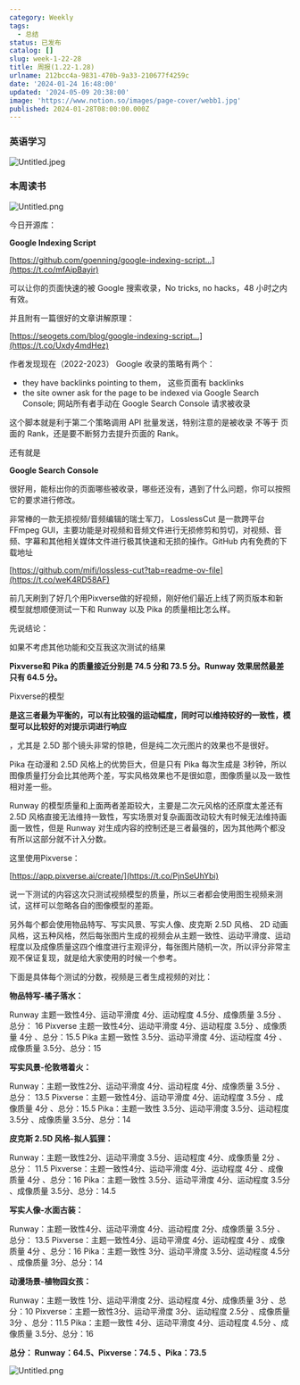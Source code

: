 ```yaml
---
category: Weekly
tags:
  - 总结
status: 已发布
catalog: []
slug: week-1-22-28
title: 周报(1.22-1.28)
urlname: 212bcc4a-9831-470b-9a33-210677f4259c
date: '2024-01-24 16:48:00'
updated: '2024-05-09 20:38:00'
image: 'https://www.notion.so/images/page-cover/webb1.jpg'
published: 2024-01-28T08:00:00.000Z
---
```


### 英语学习


![Untitled.jpeg](https://prod-files-secure.s3.us-west-2.amazonaws.com/5d24fe63-e567-4804-86f9-9fdc62e13082/13f89310-e18e-4344-b5f8-95c58ff07f1e/Untitled.jpeg?X-Amz-Algorithm=AWS4-HMAC-SHA256&X-Amz-Content-Sha256=UNSIGNED-PAYLOAD&X-Amz-Credential=ASIAZI2LB466VZLTQL5U%2F20250204%2Fus-west-2%2Fs3%2Faws4_request&X-Amz-Date=20250204T213231Z&X-Amz-Expires=3600&X-Amz-Security-Token=IQoJb3JpZ2luX2VjEB0aCXVzLXdlc3QtMiJGMEQCIFdcVlF1407oiF2eDTvnsB98SBJz%2BgeYpnHTyKmZ3yhSAiA6acI%2BZb8N31uIU8iTWT4T9UO8ck4iZsrs3xM1sc0yDyr%2FAwg2EAAaDDYzNzQyMzE4MzgwNSIM5bcd%2FmnM%2FwDfBSqzKtwDKDLjXERuAguCsMYKvRU45N2c7Oa2G2ggFepGjqnZfZoCrJ4kaTpS5fM4E96BLsaf%2FDpSQkxjkysVSDDykey6%2BMDqiKzsM5UdT%2F1NU%2Fuk08mp5spf3yDbo290%2Fap8YFsWStmm4eqsbxLLgYU2IIMK21LyvD3%2FKgwk8Gs7cOnCJJmPVl4NJOjf%2FXktzbK%2FICHtwrNueeczceO%2F3R%2Ft5xY0Isd1cHRK18iysucnkHHOtEXHPma%2BsGdV%2BH4L8CnCVDh5zfJZQHWu1nmGERZfH7NHjoLfRvUQb7eTlpfxw9VYPmgabkvzgBtBjtPaL9u1RHnz4pxWVFBgfAGPvSIGlQoU0hMHHRpLjfRXJLDbYFsLlkzloij37ZAY0N0qg%2Bd8M%2B5xZXK9VxRw72SDGpkFisXIxuBo9T6QAXkSeNoht3tZwUByEOMPYTTwsuCqRcQo3GpLcOytj50buFHM15f%2FWFx26Sj0fGf%2FQtBcaUsP5KLOYcEdq%2BkY%2FIoIh9OEadgjG3YTCi5vObWi9x7O5s9%2Bvbqcchk%2BOt2FHniyNUSOUR1GY8TJsXo%2BoGs1i7g%2B5PAO2IY5rkY1kcSUF25TkjqsKm5QcJ8AP07R1%2FbF73Xz1Ki7YqRhZOnE76xue2Hw%2F0YwyvyJvQY6pgF0xpUNskB2kPwukezWV6%2FyrQbTaSVVjEax1Y43XwDz9dw9B0dQqmKqWa9FbNJGlUQQf2cc0cvkQC7kZ44M9Co8rAvxhdp9wgCg8yuR0j21Mvr%2FVBiZLW5lPGnQ6TsgmEQvX1w6P3hPwfiLE8ER4JAgAqkpPR3fXDnLeyQP1H3Ytaw6oSS8fw7BVLxn5dBGSC0rYIqJ7W5TIufGG%2F6J8cwtS4GH6hom&X-Amz-Signature=e87fd79561af7eab856a8b3776f860a6876c2dfd169cd9b05578093b0c05e32d&X-Amz-SignedHeaders=host&x-id=GetObject)


### 本周读书


![Untitled.png](https://prod-files-secure.s3.us-west-2.amazonaws.com/5d24fe63-e567-4804-86f9-9fdc62e13082/4230a01f-03e6-45a7-9f78-5892b7e77e85/Untitled.png?X-Amz-Algorithm=AWS4-HMAC-SHA256&X-Amz-Content-Sha256=UNSIGNED-PAYLOAD&X-Amz-Credential=ASIAZI2LB466VZLTQL5U%2F20250204%2Fus-west-2%2Fs3%2Faws4_request&X-Amz-Date=20250204T213231Z&X-Amz-Expires=3600&X-Amz-Security-Token=IQoJb3JpZ2luX2VjEB0aCXVzLXdlc3QtMiJGMEQCIFdcVlF1407oiF2eDTvnsB98SBJz%2BgeYpnHTyKmZ3yhSAiA6acI%2BZb8N31uIU8iTWT4T9UO8ck4iZsrs3xM1sc0yDyr%2FAwg2EAAaDDYzNzQyMzE4MzgwNSIM5bcd%2FmnM%2FwDfBSqzKtwDKDLjXERuAguCsMYKvRU45N2c7Oa2G2ggFepGjqnZfZoCrJ4kaTpS5fM4E96BLsaf%2FDpSQkxjkysVSDDykey6%2BMDqiKzsM5UdT%2F1NU%2Fuk08mp5spf3yDbo290%2Fap8YFsWStmm4eqsbxLLgYU2IIMK21LyvD3%2FKgwk8Gs7cOnCJJmPVl4NJOjf%2FXktzbK%2FICHtwrNueeczceO%2F3R%2Ft5xY0Isd1cHRK18iysucnkHHOtEXHPma%2BsGdV%2BH4L8CnCVDh5zfJZQHWu1nmGERZfH7NHjoLfRvUQb7eTlpfxw9VYPmgabkvzgBtBjtPaL9u1RHnz4pxWVFBgfAGPvSIGlQoU0hMHHRpLjfRXJLDbYFsLlkzloij37ZAY0N0qg%2Bd8M%2B5xZXK9VxRw72SDGpkFisXIxuBo9T6QAXkSeNoht3tZwUByEOMPYTTwsuCqRcQo3GpLcOytj50buFHM15f%2FWFx26Sj0fGf%2FQtBcaUsP5KLOYcEdq%2BkY%2FIoIh9OEadgjG3YTCi5vObWi9x7O5s9%2Bvbqcchk%2BOt2FHniyNUSOUR1GY8TJsXo%2BoGs1i7g%2B5PAO2IY5rkY1kcSUF25TkjqsKm5QcJ8AP07R1%2FbF73Xz1Ki7YqRhZOnE76xue2Hw%2F0YwyvyJvQY6pgF0xpUNskB2kPwukezWV6%2FyrQbTaSVVjEax1Y43XwDz9dw9B0dQqmKqWa9FbNJGlUQQf2cc0cvkQC7kZ44M9Co8rAvxhdp9wgCg8yuR0j21Mvr%2FVBiZLW5lPGnQ6TsgmEQvX1w6P3hPwfiLE8ER4JAgAqkpPR3fXDnLeyQP1H3Ytaw6oSS8fw7BVLxn5dBGSC0rYIqJ7W5TIufGG%2F6J8cwtS4GH6hom&X-Amz-Signature=37235fe6fa0553a69c5eff22a1250b66db85f78d397e55353c53d5380188e2f1&X-Amz-SignedHeaders=host&x-id=GetObject)


今日开源库：


**Google Indexing Script**


[https://github.com/goenning/google-indexing-script…](https://t.co/mfAipBayir)


可以让你的页面快速的被 Google 搜索收录，No tricks, no hacks，48 小时之内有效。

并且附有一篇很好的文章讲解原理：


[https://seogets.com/blog/google-indexing-script…](https://t.co/Uxdy4mdHez)


作者发现现在（2022-2023） Google 收录的策略有两个：

- they have backlinks pointing to them， 这些页面有 backlinks
- the site owner ask for the page to be indexed via Google Search Console; 网站所有者手动在 Google Search Console 请求被收录

这个脚本就是利于第二个策略调用 API 批量发送，特别注意的是被收录 不等于 页面的 Rank，还是要不断努力去提升页面的 Rank。

还有就是


**Google Search Console**


很好用，能标出你的页面哪些被收录，哪些还没有，遇到了什么问题，你可以按照它的要求进行修改。


非常棒的一款无损视频/音频编辑的瑞士军刀， LosslessCut 是一款跨平台 FFmpeg GUI，主要功能是对视频和音频文件进行无损修剪和剪切，对视频、音频、字幕和其他相关媒体文件进行极其快速和无损的操作。GitHub 内有免费的下载地址


[https://github.com/mifi/lossless-cut?tab=readme-ov-file](https://t.co/weK4RD58AF)


前几天刷到了好几个用Pixverse做的好视频，刚好他们最近上线了网页版本和新模型就想顺便测试一下和 Runway 以及 Pika 的质量相比怎么样。

先说结论：

如果不考虑其他功能和交互我这次测试的结果


**Pixverse和 Pika 的质量接近分别是 74.5 分和 73.5 分。Runway 效果居然最差只有 64.5 分。**


Pixverse的模型


**是这三者最为平衡的，可以有比较强的运动幅度，同时可以维持较好的一致性，模型可以比较好的对提示词进行响应**


，尤其是 2.5D 那个镜头非常的惊艳，但是纯二次元图片的效果也不是很好。

Pika 在动漫和 2.5D 风格上的优势巨大，但是只有 Pika 每次生成是 3秒钟，所以图像质量打分会比其他两个差，写实风格效果也不是很如意，图像质量以及一致性相对差一些。

Runway 的模型质量和上面两者差距较大，主要是二次元风格的还原度太差还有 2.5D 风格直接无法维持一致性，写实场景对复杂画面改动较大有时候无法维持画面一致性，但是 Runway 对生成内容的控制还是三者最强的，因为其他两个都没有所以这部分就不计入分数。

这里使用Pixverse：


[https://app.pixverse.ai/create/](https://t.co/PjnSeUhYbi)


说一下测试的内容这次只测试视频模型的质量，所以三者都会使用图生视频来测试，这样可以忽略各自的图像模型的差距。

另外每个都会使用物品特写、写实风景、写实人像、皮克斯 2.5D 风格、 2D 动画风格，这五种风格，然后每张图片生成的视频会从主题一致性、运动平滑度、运动程度以及成像质量这四个维度进行主观评分，每张图片随机一次，所以评分非常主观不保证复现，就是给大家使用的时候一个参考。

下面是具体每个测试的分数，视频是三者生成视频的对比：


**物品特写-橘子落水：**


Runway   主题一致性4分、运动平滑度 4分、运动程度 4.5分、成像质量 3.5分 、总分： 16
Pixverse 主题一致性4分、运动平滑度 4分、运动程度 3.5分 、成像质量 4分 、总分：15.5
Pika 主题一致性 3.5分、运动平滑度 4分、运动程度 4分 、成像质量 3.5分、总分：15


**写实风景-伦敦塔着火：**


Runway：主题一致性2分、运动平滑度 4分、运动程度 4分、成像质量 3.5分 、总分： 13.5
Pixverse：主题一致性4分、运动平滑度 4分、运动程度 3.5分 、成像质量 4分 、总分：15.5
Pika：主题一致性 3.5分、运动平滑度 3.5分、运动程度 3.5分 、成像质量 3.5分、总分：14


**皮克斯 2.5D 风格-拟人狐狸：**


Runway：主题一致性2分、运动平滑度 3.5分、运动程度 4分、成像质量 2分 、总分： 11.5
Pixverse：主题一致性4分、运动平滑度 4分、运动程度 4分 、成像质量 4分 、总分：16
Pika：主题一致性 3.5分、运动平滑度 4分、运动程度 3.5分 、成像质量 3.5分、总分：14.5


**写实人像-水面古装：**


Runway：主题一致性4分、运动平滑度 4分、运动程度 2分、成像质量 3.5分 、总分： 13.5
Pixverse：主题一致性4分、运动平滑度 4分、运动程度 4分 、成像质量 4分 、总分：16
Pika：主题一致性 3分、运动平滑度 3.5分、运动程度 4.5分 、成像质量 3分、总分：14


**动漫场景-植物园女孩：**


Runway：主题一致性 1分、运动平滑度 2分、运动程度 4分、成像质量 3分 、总分：10
Pixverse：主题一致性3分、运动平滑度 3分、运动程度 2.5分 、成像质量 3分 、总分：11.5
Pika：主题一致性 4分、运动平滑度 4分、运动程度 4.5分 、成像质量 3.5分、总分：16


**总分： Runway：64.5、Pixverse：74.5 、Pika：73.5**


![Untitled.png](https://prod-files-secure.s3.us-west-2.amazonaws.com/5d24fe63-e567-4804-86f9-9fdc62e13082/8e04e5ad-2b05-4144-8058-53bf010acfd3/Untitled.png?X-Amz-Algorithm=AWS4-HMAC-SHA256&X-Amz-Content-Sha256=UNSIGNED-PAYLOAD&X-Amz-Credential=ASIAZI2LB466VZLTQL5U%2F20250204%2Fus-west-2%2Fs3%2Faws4_request&X-Amz-Date=20250204T213231Z&X-Amz-Expires=3600&X-Amz-Security-Token=IQoJb3JpZ2luX2VjEB0aCXVzLXdlc3QtMiJGMEQCIFdcVlF1407oiF2eDTvnsB98SBJz%2BgeYpnHTyKmZ3yhSAiA6acI%2BZb8N31uIU8iTWT4T9UO8ck4iZsrs3xM1sc0yDyr%2FAwg2EAAaDDYzNzQyMzE4MzgwNSIM5bcd%2FmnM%2FwDfBSqzKtwDKDLjXERuAguCsMYKvRU45N2c7Oa2G2ggFepGjqnZfZoCrJ4kaTpS5fM4E96BLsaf%2FDpSQkxjkysVSDDykey6%2BMDqiKzsM5UdT%2F1NU%2Fuk08mp5spf3yDbo290%2Fap8YFsWStmm4eqsbxLLgYU2IIMK21LyvD3%2FKgwk8Gs7cOnCJJmPVl4NJOjf%2FXktzbK%2FICHtwrNueeczceO%2F3R%2Ft5xY0Isd1cHRK18iysucnkHHOtEXHPma%2BsGdV%2BH4L8CnCVDh5zfJZQHWu1nmGERZfH7NHjoLfRvUQb7eTlpfxw9VYPmgabkvzgBtBjtPaL9u1RHnz4pxWVFBgfAGPvSIGlQoU0hMHHRpLjfRXJLDbYFsLlkzloij37ZAY0N0qg%2Bd8M%2B5xZXK9VxRw72SDGpkFisXIxuBo9T6QAXkSeNoht3tZwUByEOMPYTTwsuCqRcQo3GpLcOytj50buFHM15f%2FWFx26Sj0fGf%2FQtBcaUsP5KLOYcEdq%2BkY%2FIoIh9OEadgjG3YTCi5vObWi9x7O5s9%2Bvbqcchk%2BOt2FHniyNUSOUR1GY8TJsXo%2BoGs1i7g%2B5PAO2IY5rkY1kcSUF25TkjqsKm5QcJ8AP07R1%2FbF73Xz1Ki7YqRhZOnE76xue2Hw%2F0YwyvyJvQY6pgF0xpUNskB2kPwukezWV6%2FyrQbTaSVVjEax1Y43XwDz9dw9B0dQqmKqWa9FbNJGlUQQf2cc0cvkQC7kZ44M9Co8rAvxhdp9wgCg8yuR0j21Mvr%2FVBiZLW5lPGnQ6TsgmEQvX1w6P3hPwfiLE8ER4JAgAqkpPR3fXDnLeyQP1H3Ytaw6oSS8fw7BVLxn5dBGSC0rYIqJ7W5TIufGG%2F6J8cwtS4GH6hom&X-Amz-Signature=a27a4b72697c61fe5e9bcc9581d34f86cf5ae8164ca6a875e50ff53ba98063e8&X-Amz-SignedHeaders=host&x-id=GetObject)

